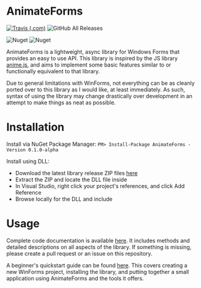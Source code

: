 # AnimateForms

[![Travis (.com)](https://img.shields.io/travis/com/SDBagel/AnimateForms.svg?style=flat-square)](https://travis-ci.com/SDBagel/AnimateForms) ![GitHub All Releases](https://img.shields.io/github/downloads/SDBagel/AnimateForms/total.svg?style=flat-square)

![Nuget](https://img.shields.io/nuget/v/AnimateForms.svg?style=flat-square)  ![Nuget](https://img.shields.io/nuget/dt/AnimateForms.svg?label=nuget%20downloads&style=flat-square)

AnimateForms is a lightweight, async library for Windows Forms that provides an easy to use API. This library is inspired by the JS library [anime.js](https://animejs.com), and aims to implement some basic features similar to or functionally equivalent to that library.

Due to general limitations with WinForms, not everything can be as cleanly ported over to this library as I would like, at least immediately. As such, syntax of using the library may change drastically over development in an attempt to make things as neat as possible.

# Installation

Install via NuGet Package Manager: `PM> Install-Package AnimateForms -Version 0.1.0-alpha`

Install using DLL:
- Download the latest library release ZIP files [here](https://github.com/SDBagel/AnimateForms/releases)
- Extract the ZIP and locate the DLL file inside
- In Visual Studio, right click your project's references, and click Add Reference
- Browse locally for the DLL and include

# Usage

Complete code documentation is available [here](https://sdbagel.github.io/AnimateForms/). It includes methods and detailed descriptions on all aspects of the library. If something is missing, please create a pull request or an issue on this repository.

A beginner's quickstart guide can be found [here](https://sdbagel.github.io/AnimateForms/Quickstart/). This covers creating a new WinForms project, installing the library, and putting together a small application using AnimateForms and the tools it offers.
